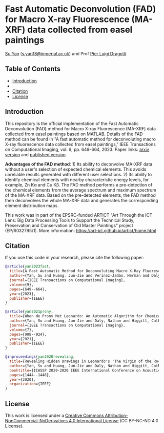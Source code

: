 # Fast Automatic Deconvolution (FAD) for Macro X-ray Fluorescence (MA-XRF) data collected from easel paintings

[Su Yan](https://profiles.imperial.ac.uk/s.yan18) ([s.yan18@imperial.ac.uk](mailto:s.yan18@imperial.ac.uk)) and Prof [Pier Luigi Dragotti](https://www.commsp.ee.ic.ac.uk/%7Epld/)

## Table of Contents

- [Introduction](#introduction)
- 
- [Citation](#citation)
- [License](#license)

## Introduction

This repository is the official implementation of the Fast Automatic Deconvolution (FAD) method for Macro X-ray Fluorescence (MA-XRF) data collected from easel paintings based on MATLAB. Details of the FAD method can be found in "A fast automatic method for deconvoluting macro X-ray fluorescence data collected from easel paintings," IEEE Transactions on Computational Imaging, vol. 9, pp. 649-664, 2023. Paper links: [arxiv version](https://arxiv.org/abs/2210.17496) and [published version](https://ieeexplore.ieee.org/document/10158498).

**Advantages of the FAD method**: 1) Its ability to deconvolve MA-XRF data without a user's selection of expected chemical elements. This avoids unreliable results generated with different user selections. 2) Its ability to identify chemical elements with nearby characteristic energy levels, for example, Zn K&alpha; and Cu K&beta;. The FAD method performs a pre-detection of the chemical elements from the average spectrum and maximum spectrum of the MA-XRF data. Based on the pre-detected elements, the FAD method then deconvolves the whole MA-XRF data and generates the corresponding element distribution maps.

This work was in part of the EPSRC-funded ARTICT "Art Through the ICT Lens: Big Data Processing Tools to Support the Technical Study, Preservation and Conservation of Old Master Paintings" project (EP/R032785/1). More information: https://art-ict.github.io/artict/home.html

## Citation

If you use this code in your research, please cite the following paper:

```bibtex
@article{yan2023fast,
  title={A Fast Automatic Method for Deconvoluting Macro X-Ray Fluorescence Data Collected From Easel Paintings},
  author={Yan, Su and Huang, Jun-Jie and Verinaz-Jadan, Herman and Daly, Nathan and Higgitt, Catherine and Dragotti, Pier Luigi},
  journal={IEEE Transactions on Computational Imaging},
  volume={9},
  pages={649--664},
  year={2023},
  publisher={IEEE}
}
```
```bibtex
@article{yan2021prony,
  title={When de Prony Met Leonardo: An Automatic Algorithm for Chemical Element Extraction From Macro X-Ray Fluorescence Data},
  author={Yan, Su and Huang, Jun-Jie and Daly, Nathan and Higgitt, Catherine and Dragotti, Pier Luigi},
  journal={IEEE Transactions on Computational Imaging},
  volume={7},
  pages={908--924},
  year={2021},
  publisher={IEEE}
}
```
```bibtex
@inproceedings{yan2020revealing,
  title={Revealing Hidden Drawings in Leonardo's 'The Virgin of the Rocks' from MACRO X-RAY Fluorescence Scanning Data through Element Line Localisation},
  author={Yan, Su and Huang, Jun-Jie and Daly, Nathan and Higgitt, Catherine and Dragotti, Pier Luigi},
  booktitle={ICASSP 2020-2020 IEEE International Conference on Acoustics, Speech and Signal Processing (ICASSP)},
  pages={1444--1448},
  year={2020},
  organization={IEEE}
}
```

## License

This work is licensed under a [Creative Commons Attribution-NonCommercial-NoDerivatives 4.0 International License](https://creativecommons.org/licenses/by-nc-nd/4.0/) (CC BY-NC-ND 4.0 License).
